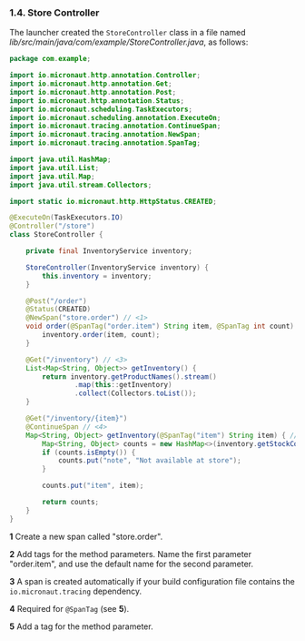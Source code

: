 ### 1.4. Store Controller

The launcher created the `StoreController` class in a file named _lib/src/main/java/com/example/StoreController.java_, as follows:

```java
package com.example;

import io.micronaut.http.annotation.Controller;
import io.micronaut.http.annotation.Get;
import io.micronaut.http.annotation.Post;
import io.micronaut.http.annotation.Status;
import io.micronaut.scheduling.TaskExecutors;
import io.micronaut.scheduling.annotation.ExecuteOn;
import io.micronaut.tracing.annotation.ContinueSpan;
import io.micronaut.tracing.annotation.NewSpan;
import io.micronaut.tracing.annotation.SpanTag;

import java.util.HashMap;
import java.util.List;
import java.util.Map;
import java.util.stream.Collectors;

import static io.micronaut.http.HttpStatus.CREATED;

@ExecuteOn(TaskExecutors.IO)
@Controller("/store")
class StoreController {

    private final InventoryService inventory;

    StoreController(InventoryService inventory) {
        this.inventory = inventory;
    }

    @Post("/order")
    @Status(CREATED)
    @NewSpan("store.order") // <1>
    void order(@SpanTag("order.item") String item, @SpanTag int count) { // <2>
        inventory.order(item, count);
    }

    @Get("/inventory") // <3>
    List<Map<String, Object>> getInventory() {
        return inventory.getProductNames().stream()
                .map(this::getInventory)
                .collect(Collectors.toList());
    }

    @Get("/inventory/{item}")
    @ContinueSpan // <4>
    Map<String, Object> getInventory(@SpanTag("item") String item) { // <5>
        Map<String, Object> counts = new HashMap<>(inventory.getStockCounts(item));
        if (counts.isEmpty()) {
            counts.put("note", "Not available at store");
        }

        counts.put("item", item);

        return counts;
    }
}
```

**1** Create a new span called "store.order".

**2** Add tags for the method parameters. Name the first parameter "order.item", and use the default name for the second parameter.

**3** A span is created automatically if your build configuration file contains the `io.micronaut.tracing` dependency.

**4** Required for `@SpanTag` (see **5**).

**5** Add a tag for the method parameter.